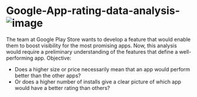 # Google-App-rating-data-analysis-![image](https://github.com/GunjanBhardwaj2612/Google-App-rating-data-analysis-/assets/123326933/ce87637a-784f-4841-a050-a1ed60fc6223)

The team at Google Play Store wants to develop a feature that would enable them to boost visibility for the most promising apps. Now, this analysis would require a preliminary understanding of the features that define a well-performing app.
Objective:
- Does a higher size or price necessarily mean that an app would perform better than the other apps? 
- Or does a higher number of installs give a clear picture of which app would have a better rating than others?
